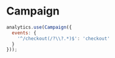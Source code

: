 Campaign
========

```javascript
analytics.use(Campaign({
  events: {
    '^/checkout(/?\\?.*)$': 'checkout'
  }
}));
```
